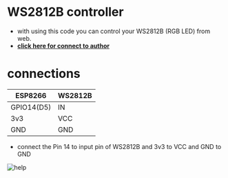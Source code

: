 # WS2812B controller
- with using this code you can control your WS2812B (RGB LED) from web.
- **[click here for connect to author](https://t.me/Soltan_Python)**

# connections
|ESP8266        |WS2812B    |
|---            | ---       |
|GPIO14(D5)     |IN         |
|3v3            |VCC        |
|GND            |GND        |

- connect the Pin 14 to input pin of WS2812B and 3v3 to VCC and GND to GND

![help](https://lh3.googleusercontent.com/iKVi6wXvirrZ9Ehf4HoD4F7fXoTkMiUYWTtePoBTS4S8p30oupK3LdjXIsJXGKXrgW4Jr1TFGuhKAV4VLgDJpiArsfCkSC7DDvPGssQ3DtbResZg-vIwo3fKijo2vo6qe9vVxhWiBD0IsUznevguuDO_ZA7fMrg8OstDKQW5PO0XbOOVdWcKEvT_8VeQX_DJX8MDe47T_QWT2czMP1-9rrwm5bwJhuHwguaEZu1nITZ2Vc7S6QqUrZvWDRDjJg9eVm5LbnKijwcGUY1hlrL9ciWzUDmi3HcoV1cseQOLgOxcPx1HOM-YQ592SLN4OrA1g8B1mwq5Ga6tsV1J1UJ2LmFxWERYBJEdUp6odd5d7mxVqe6t_AOtBRkLeoAYHQ2ecFjTlqme7lG19bA5jGm0jkiD_FTzuL5QRFqA0en1E0Jp1kVMUD7q7sWYyMzJnNgm3j7lnz_6Xl7jOa5AIxW1bO6EvqD3Vgm551Dzb_PZqIEt2Wjz3DgHBCXRafQ37YCzJsiJIecwaP-O-es5ERs-SY48wfJfCvCzomNMZLX0zBW-3WKXHzbRB2dStrsxyeJ31ahuPXngpPqYkFVO-Zp8hTsDMGBHCnG-N7GHzURx7FP6ciigNu_mykabvHLc4OBov7MrJZ6rt2oreNDkkbX9IXR4freyqvF70Dewdt4pM8V0Ok3-IGIRaRMfNt17DLuNaFd0XlZ1Fpm9OcEuF9MyuUCBaxdGQB2FQsKAFdxHo52zM1scztHuBBheZrum=w735-h602-no?authuser=0)
